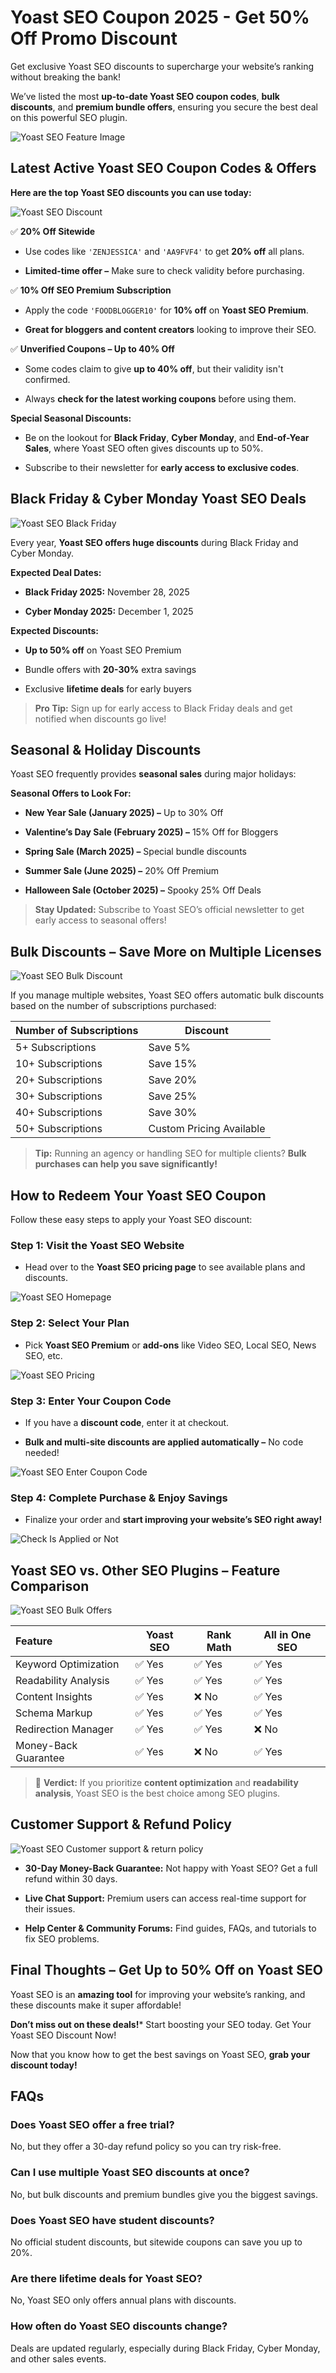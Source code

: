 # Yoast SEO Coupon 2025 - Get 50% Off Promo Discount

Get exclusive Yoast SEO discounts to supercharge your website’s ranking without breaking the bank!

We’ve listed the most **up-to-date Yoast SEO coupon codes**, **bulk discounts**, and **premium bundle offers**, ensuring you secure the best deal on this powerful SEO plugin.

![Yoast SEO Feature Image](https://github.com/SEO-Deals/Yoast-SEO-Coupon/blob/main/IMG/1%20-%20Yoast%20SEO%20Feature%20Image.png)

## Latest Active Yoast SEO Coupon Codes & Offers

**Here are the top Yoast SEO discounts you can use today:**

![Yoast SEO Discount](https://github.com/SEO-Deals/Yoast-SEO-Coupon/blob/main/IMG/2-%20Yoast%20SEO%20Discount.png)

✅ **20% Off Sitewide**

*   Use codes like `'ZENJESSICA'` and `'AA9FVF4'` to get **20% off** all plans.
    
*   **Limited-time offer –** Make sure to check validity before purchasing.
    

✅ **10% Off SEO Premium Subscription**

*   Apply the code `'FOODBLOGGER10'` for **10% off** on **Yoast SEO Premium**.
    
*   **Great for bloggers and content creators** looking to improve their SEO.
    

✅ **Unverified Coupons – Up to 40% Off**

*   Some codes claim to give **up to 40% off**, but their validity isn't confirmed.
    
*   Always **check for the latest working coupons** before using them.
    

**Special Seasonal Discounts:**

*   Be on the lookout for **Black Friday**, **Cyber Monday**, and **End-of-Year Sales**, where Yoast SEO often gives discounts up to 50%.
    
*   Subscribe to their newsletter for **early access to exclusive codes**.
    

## Black Friday & Cyber Monday Yoast SEO Deals

![Yoast SEO Black Friday](https://github.com/SEO-Deals/Yoast-SEO-Coupon/blob/main/IMG/3-%20Yoast%20Black%20Friday.png)

Every year, **Yoast SEO offers huge discounts** during Black Friday and Cyber Monday.

**Expected Deal Dates:**

*   **Black Friday 2025:** November 28, 2025
    
*   **Cyber Monday 2025:** December 1, 2025
    

**Expected Discounts:**

*   **Up to 50% off** on Yoast SEO Premium
    
*   Bundle offers with **20-30%** extra savings
    
*   Exclusive **lifetime deals** for early buyers
    

> **Pro Tip:** Sign up for early access to Black Friday deals and get notified when discounts go live!

## Seasonal & Holiday Discounts

Yoast SEO frequently provides **seasonal sales** during major holidays:

**Seasonal Offers to Look For:**

*   **New Year Sale (January 2025) –** Up to 30% Off
    
*   **Valentine’s Day Sale (February 2025) –** 15% Off for Bloggers
    
*   **Spring Sale (March 2025) –** Special bundle discounts
    
*   **Summer Sale (June 2025) –** 20% Off Premium
    
*   **Halloween Sale (October 2025) –** Spooky 25% Off Deals
    

> **Stay Updated:** Subscribe to Yoast SEO’s official newsletter to get early access to seasonal offers!

## Bulk Discounts – Save More on Multiple Licenses

![Yoast SEO Bulk Discount](https://github.com/SEO-Deals/Yoast-SEO-Coupon/blob/main/IMG/4-%20bulk%20discount.png)

If you manage multiple websites, Yoast SEO offers automatic bulk discounts based on the number of subscriptions purchased:

| Number of Subscriptions | Discount |
| :--- | --- |
| 5+ Subscriptions | Save 5% |
| 10+ Subscriptions | Save 15% |
| 20+ Subscriptions | Save 20% |
| 30+ Subscriptions | Save 25% |
| 40+ Subscriptions | Save 30% |
| 50+ Subscriptions | Custom Pricing Available |

> **Tip:** Running an agency or handling SEO for multiple clients? **Bulk purchases can help you save significantly!**

  

## How to Redeem Your Yoast SEO Coupon

Follow these easy steps to apply your Yoast SEO discount:

### Step 1: Visit the Yoast SEO Website

*   Head over to the **Yoast SEO pricing page** to see available plans and discounts.
    

![Yoast SEO Homepage](https://github.com/SEO-Deals/Yoast-SEO-Coupon/blob/main/IMG/5%20-%20Yoast%20SEO%20Homepage.png)

### Step 2: Select Your Plan

*   Pick **Yoast SEO Premium** or **add-ons** like Video SEO, Local SEO, News SEO, etc.
    

![Yoast SEO Pricing](https://github.com/SEO-Deals/Yoast-SEO-Coupon/blob/main/IMG/6%20-%20Yoast%20SEO%20Pricing.png)

### Step 3: Enter Your Coupon Code

*   If you have a **discount code**, enter it at checkout.
    
*   **Bulk and multi-site discounts are applied automatically –** No code needed!
    

![Yoast SEO Enter Coupon Code](https://github.com/SEO-Deals/Yoast-SEO-Coupon/blob/main/IMG/7%20-%20Enter%20Coupon%20Code%20.png)

### Step 4: Complete Purchase & Enjoy Savings

*   Finalize your order and **start improving your website’s SEO right away!**
    

![Check Is Applied or Not](https://github.com/SEO-Deals/Yoast-SEO-Coupon/blob/main/IMG/8%20-%20heck%20Code%20Applied%20.png)

  

## Yoast SEO vs. Other SEO Plugins – Feature Comparison

![Yoast SEO Bulk Offers](https://github.com/SEO-Deals/Yoast-SEO-Coupon/blob/main/IMG/9%20-%20Bulk%20Offers.png)

  

| Feature | Yoast SEO | Rank Math | All in One SEO |
| :--- | --- | --- | --- |
| Keyword Optimization | ✅ Yes | ✅ Yes | ✅ Yes |
| Readability Analysis | ✅ Yes | ✅ Yes | ✅ Yes |
| Content Insights | ✅ Yes | ❌ No | ✅ Yes |
| Schema Markup | ✅ Yes | ✅ Yes | ✅ Yes |
| Redirection Manager | ✅ Yes | ✅ Yes | ❌ No |
| Money-Back Guarantee | ✅ Yes | ❌ No | ✅ Yes |

>🔹 **Verdict:** If you prioritize **content optimization** and **readability analysis**, Yoast SEO is the best choice among SEO plugins.

  

## Customer Support & Refund Policy

![Yoast SEO Customer support & return policy](https://github.com/SEO-Deals/Yoast-SEO-Coupon/blob/main/IMG/10%20-%20Yoast%20Customer%20Support%20%26%20Refund%20Policy.png)

*   **30-Day Money-Back Guarantee:** Not happy with Yoast SEO? Get a full refund within 30 days.
    
*   **Live Chat Support:** Premium users can access real-time support for their issues.
    
*   **Help Center & Community Forums:** Find guides, FAQs, and tutorials to fix SEO problems.
    

## Final Thoughts – Get Up to 50% Off on Yoast SEO

Yoast SEO is an **amazing tool** for improving your website’s ranking, and these discounts make it super affordable!

**Don’t miss out on these deals!*** Start boosting your SEO today. Get Your Yoast SEO Discount Now!

Now that you know how to get the best savings on Yoast SEO, **grab your discount today!**

## FAQs

### Does Yoast SEO offer a free trial?

No, but they offer a 30-day refund policy so you can try risk-free.

### Can I use multiple Yoast SEO discounts at once?

No, but bulk discounts and premium bundles give you the biggest savings.

### Does Yoast SEO have student discounts?

No official student discounts, but sitewide coupons can save you up to 20%.

### Are there lifetime deals for Yoast SEO?

No, Yoast SEO only offers annual plans with discounts.

### How often do Yoast SEO discounts change?

Deals are updated regularly, especially during Black Friday, Cyber Monday, and other sales events.
